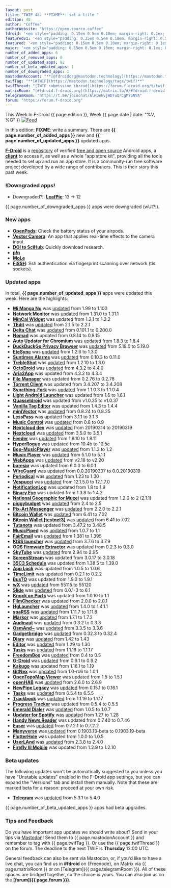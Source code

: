 ```yaml
---
layout: post
title: "TWIF 48: **FIXME**: set a title "
edition: 48
author: "Coffee"
authorWebsite: "https://open.source.coffee"
fdroid: '<em style="padding: 0.15em 0.5em 0.10em; margin-right: 0.1ex; border-style: solid; border-width: medium; border-radius: 1em; color: #0d47a1; font-style: normal; font-weight: bold;">F-Droid</em>'
featuredv1: '<em style="padding: 0.15em 0.5em 0.10em; margin-right: 0.5ex; box-shadow: 0.1em 0.05em 0.1em rgba(0, 0, 0, 0.3); border-radius: 1em; color: black; background: linear-gradient(orange, yellow);">Featured</em>'
featured: '<em style="padding: 0.15em 0.5em 0.10em; margin-right: 0.1ex; border-style: solid; border-width: medium; border-radius: 1em; color: orange; font-style: normal; font-weight: bold;">Featured</em>'
major: '<em style="padding: 0.15em 0.5em 0.10em; margin-right: 0.1ex; border-style: solid; border-width: medium; border-radius: 1em; color: #8ab000; font-style: normal; font-weight: bold;">Major</em>'
number_of_added_apps: 6
number_of_removed_apps: 0
number_of_updated_apps: 82
number_of_beta_updated_apps: 1
number_of_downgraded_apps: 1
mastodonAccount: "**[@fdroidorg@mastodon.technology](https://mastodon.technology/@fdroidorg)**"
twifTag: "**[#TWIF](https://mastodon.technology/tags/twif)**"
twifThread: "[TWIF submission thread](https://forum.f-droid.org/t/twif-submission-thread)"
matrixRoom: "[#fdroid:f-droid.org](https://matrix.to/#/#fdroid:f-droid.org)"
telegramRoom: "https://t.me/joinchat/AlRQekvjWDTuQrCgMYSNVA"
forum: "https://forum.f-droid.org"
---
```


This Week In F-Droid {{ page.edition }}, Week {{ page.date | date: "%V, %G" }} <a href="{{ site.baseurl }}/feed.xml"><img src="{{ site.baseurl }}/assets/Feed-icon-16x16.png" alt="Feed"></a>

In this edition: **FIXME**: write a summary.
There are **{{ page.number_of_added_apps }}** new and **{{ page.number_of_updated_apps }}** updated apps.

<!--more-->

**[F-Droid](https://f-droid.org/)** is a [repository](https://f-droid.org/packages/) of verified [free and open source](https://en.wikipedia.org/wiki/Free_and_open-source_software) Android apps, a **[client](https://f-droid.org/app/org.fdroid.fdroid)** to access it, as well as a whole "app store kit", providing all the tools needed to set up and run an app store. It is a community-run free software project developed by a wide range of contributors. This is their story this past week.


### !Downgraded apps!

* Downgraded?!: **[LeafPic](https://f-droid.org/app/org.horaapps.leafpic)**: 13 -> 12

{{ page.number_of_downgraded_apps }} apps were downgraded (wUt?!).

### New apps

* **[OpenPods](https://f-droid.org/app/com.dosse.airpods)**: Check the battery status of your airpods.
* **[Vector Camera](https://f-droid.org/app/com.dozingcatsoftware.vectorcamera)**: An app that applies real-time effects to the camera input.
* **[DOI to SciHub](https://f-droid.org/app/com.sigmarelax.doitoscihub)**: Quickly download research.
* **[p!n](https://f-droid.org/app/de.nproth.pin)**
* **[MoLe](https://f-droid.org/app/net.ktnx.mobileledger)**
* **[FiSSH](https://f-droid.org/app/science.iodev.fissh)**: Ssh authentication via fingerprint scanning over network (tls sockets).

### Updated apps

In total, **{{ page.number_of_updated_apps }}** apps were updated this week. Here are the highlights:

* **[Mi Manga Nu](https://f-droid.org/app/ar.rulosoft.mimanganu)** was [updated](https://github.com/raulhaag/MiMangaNu/blob/HEAD/README.md) from 1.99 to 1.100
* **[Network Monitor](https://f-droid.org/app/ca.rmen.android.networkmonitor)** was [updated](https://github.com/caarmen/network-monitor/releases) from 1.31.0 to 1.31.1
* **[MinCal Widget](https://f-droid.org/app/cat.mvmike.minimalcalendarwidget)** was updated from 1.2.1 to 1.2.2
* **[TEdit](https://f-droid.org/app/com.atr.tedit)** was [updated](https://github.com/ATryder/TEdit/releases) from 2.1.5 to 2.2.1
* **[Delta Chat](https://f-droid.org/app/com.b44t.messenger)** was [updated](https://raw.githubusercontent.com/deltachat/deltachat-android/HEAD/CHANGELOG.md) from 0.101.1 to 0.200.0
* **[Nomad](https://f-droid.org/app/com.dfa.hubzilla_android)** was updated from 0.8.14 to 0.8.15
* **[Auto Updater for Chromium](https://f-droid.org/app/com.dosse.chromiumautoupdater)** was [updated](https://github.com/adolfintel/chromiumUpdater/releases) from 1.8.3 to 1.8.4
* **[DuckDuckGo Privacy Browser](https://f-droid.org/app/com.duckduckgo.mobile.android)** was [updated](https://github.com/duckduckgo/Android/releases) from 5.18.0 to 5.19.0
* **[EteSync](https://f-droid.org/app/com.etesync.syncadapter)** was [updated](https://github.com/etesync/android/blob/HEAD/ChangeLog.md) from 1.2.6 to 1.3.0
* **[Suntimes Alarms](https://f-droid.org/app/com.forrestguice.suntimeswidget)** was [updated](https://github.com/forrestguice/SuntimesWidget/blob/HEAD/CHANGELOG.md) from 0.10.3 to 0.11.0
* **[TrebleShot](https://f-droid.org/app/com.genonbeta.TrebleShot)** was [updated](https://github.com/genonbeta/TrebleShot/releases) from 1.2.10 to 1.3.0
* **[OctoDroid](https://f-droid.org/app/com.gh4a)** was [updated](https://github.com/slapperwan/gh4a/releases) from 4.3.2 to 4.4.0
* **[Aria2App](https://f-droid.org/app/com.gianlu.aria2app)** was updated from 4.3.2 to 4.3.4
* **[File Manager](https://f-droid.org/app/com.github.axet.filemanager)** was updated from 0.2.76 to 0.2.78
* **[Torrent Client](https://f-droid.org/app/com.github.axet.torrentclient)** was updated from 3.4.207 to 3.4.208
* **[Syncthing-Fork](https://f-droid.org/app/com.github.catfriend1.syncthingandroid)** was [updated](https://github.com/Catfriend1/syncthing-android/releases) from 1.1.0.3 to 1.1.0.4
* **[Light Android Launcher](https://f-droid.org/app/com.github.postapczuk.lalauncher)** was updated from 1.6 to 1.6.1
* **[Quasseldroid](https://f-droid.org/app/com.iskrembilen.quasseldroid)** was updated from v1.0.35 to v1.0.37
* **[Vanilla Tag Editor](https://f-droid.org/app/com.kanedias.vanilla.audiotag)** was updated from 1.4.3 to 1.4.4
* **[miniVector](https://f-droid.org/app/com.lavadip.miniVector)** was [updated](https://github.com/LiMium/mini-vector-android/blob/HEAD/CHANGES.rst) from 0.8.24 to 0.8.25
* **[LessPass](https://f-droid.org/app/com.lesspass.android)** was updated from 3.1.1 to 3.1.3
* **[Music Control](https://f-droid.org/app/com.mkulesh.onpc)** was [updated](https://github.com/mkulesh/onpc/releases) from 0.8 to 0.9
* **[Nextcloud dev](https://f-droid.org/app/com.nextcloud.android.beta)** was [updated](https://github.com/nextcloud/android/commits) from 20190314 to 20190319
* **[Nextcloud](https://f-droid.org/app/com.nextcloud.client)** was [updated](https://github.com/nextcloud/android/blob/HEAD/CHANGELOG.md) from 3.5.0 to 3.5.1
* **[Feeder](https://f-droid.org/app/com.nononsenseapps.feeder)** was [updated](https://gitlab.com/spacecowboy/Feeder/blob/HEAD/CHANGELOG.md) from 1.8.10 to 1.8.11
* **[HyperRogue](https://f-droid.org/app/com.roguetemple.hyperroid)** was updated from 10.4b to 10.5e
* **[Bop-MusicPlayer](https://f-droid.org/app/com.sahdeepsingh.Bop)** was [updated](https://github.com/iamSahdeep/Bop/blob/HEAD/changelog.md) from 1.1.2 to 1.2
* **[Music Player](https://f-droid.org/app/com.simplemobiletools.musicplayer)** was [updated](https://github.com/SimpleMobileTools/Simple-Music-Player/blob/HEAD/CHANGELOG.md) from 5.1.0 to 5.1.1
* **[WebApps](https://f-droid.org/app/com.tobykurien.webapps)** was [updated](https://github.com/tobykurien/WebApps/releases) from v2.18 to v2.20
* **[baresip](https://f-droid.org/app/com.tutpro.baresip)** was updated from 6.0.0 to 6.0.1
* **[WireGuard](https://f-droid.org/app/com.wireguard.android)** was updated from 0.0.20190307 to 0.0.20190319
* **[Periodical](https://f-droid.org/app/de.arnowelzel.android.periodical)** was [updated](http://arnowelzel.de/wiki/en/android/app/periodical) from 1.23 to 1.30
* **[Vespucci](https://f-droid.org/app/de.blau.android)** was [updated](https://github.com/MarcusWolschon/osmeditor4android/blob/HEAD/CHANGELOG.txt) from 12.1.5.0 to 12.1.7.0
* **[NotificationLog](https://f-droid.org/app/de.jl.notificationlog)** was updated from 1.8 to 1.9
* **[Binary Eye](https://f-droid.org/app/de.markusfisch.android.binaryeye)** was updated from 1.3.8 to 1.4.2
* **[National Geographic for Muzei](https://f-droid.org/app/de.msal.muzei.nationalgeographic)** was updated from 1.2.0 to 2 (2.1.1)
* **[piggybudget](https://f-droid.org/app/de.php_tech.piggybudget)** was [updated](https://github.com/pmiddend/piggybudget/releases) from 2.4 to 2.5
* **[Pix-Art Messenger](https://f-droid.org/app/de.pixart.messenger)** was [updated](https://github.com/kriztan/Pix-Art-Messenger/blob/HEAD/CHANGELOG.md) from 2.2.0 to 2.2.1
* **[Bitcoin Wallet](https://f-droid.org/app/de.schildbach.wallet)** was [updated](https://raw.github.com/bitcoin-wallet/bitcoin-wallet/prod/wallet/CHANGES) from 6.41 to 7.02
* **[Bitcoin Wallet [testnet3]](https://f-droid.org/app/de.schildbach.wallet_test)** was [updated](https://raw.githubusercontent.com/bitcoin-wallet/bitcoin-wallet/HEAD/wallet/CHANGES) from 6.41 to 7.02
* **[Tutanota](https://f-droid.org/app/de.tutao.tutanota)** was updated from 3.47.2 to 3.48.5
* **[MusicPiped](https://f-droid.org/app/deep.ryd.rydplayer)** was [updated](https://github.com/deep-gaurav/MusicPiped/releases) from 1.0.7 to 1.1
* **[FairEmail](https://f-droid.org/app/eu.faircode.email)** was [updated](https://github.com/M66B/open-source-email/releases) from 1.381 to 1.395
* **[KISS launcher](https://f-droid.org/app/fr.neamar.kiss)** was [updated](https://github.com/Neamar/KISS/releases) from 3.7.6 to 3.7.9
* **[OOS Firmware Extractor](https://f-droid.org/app/fr.witchdoctors.c4ffein.oosfirmwareextractor)** was updated from 0.2.3 to 0.3.0
* **[SkyTube](https://f-droid.org/app/free.rm.skytube.oss)** was [updated](https://github.com/ram-on/SkyTube/blob/HEAD/CHANGELOG) from 2.94 to 2.95
* **[ScreenStream](https://f-droid.org/app/info.dvkr.screenstream)** was updated from 3.0.17 to 3.0.18
* **[35C3 Schedule](https://f-droid.org/app/info.metadude.android.congress.schedule)** was updated from 1.38.5 to 1.39.0
* **[App Lock](https://f-droid.org/app/io.github.subhamtyagi.privacyapplock)** was updated from 1.0.5 to 1.0.6
* **[TimeLimit](https://f-droid.org/app/io.timelimit.android.open)** was updated from 0.2.1 to 0.2.2
* **[BusTO](https://f-droid.org/app/it.reyboz.bustorino)** was updated from 1.9.0 to 1.9.1
* **[wX](https://f-droid.org/app/joshuatee.wx)** was [updated](https://drive.google.com/drive/folders/0B9OogdTO1kXqcVJwekpwemFwSXM) from 55115 to 55120
* **[Slide](https://f-droid.org/app/me.ccrama.redditslide)** was [updated](https://github.com/ccrama/Slide/blob/HEAD/CHANGELOG.md) from 6.0.1-3 to 6.1
* **[Knock on Ports](https://f-droid.org/app/me.impa.knockonports)** was updated from 1.0.10 to 1.1
* **[FilmChecker](https://f-droid.org/app/me.murks.filmchecker)** was updated from 2.0.0 to 2.0.1
* **[HgLauncher](https://f-droid.org/app/mono.hg)** was [updated](https://github.com/F4uzan/HgLauncher/releases) from 1.4.0 to 1.4.1.1
* **[spaRSS](https://f-droid.org/app/net.etuldan.sparss.floss)** was [updated](https://github.com/Etuldan/spaRSS/releases) from 1.11.7 to 1.11.8
* **[Markor](https://f-droid.org/app/net.gsantner.markor)** was [updated](https://github.com/gsantner/markor/blob/HEAD/CHANGELOG.md) from 1.7.1 to 1.7.2
* **[Audinaut](https://f-droid.org/app/net.nullsum.audinaut)** was [updated](https://github.com/nvllsvm/Audinaut/blob/HEAD/CHANGELOG.md) from 0.3.2 to 0.3.3
* **[OsmAnd~](https://f-droid.org/app/net.osmand.plus)** was [updated](http://osmand.net/help/changes.html) from 3.3.5 to 3.3.6
* **[Gadgetbridge](https://f-droid.org/app/nodomain.freeyourgadget.gadgetbridge)** was [updated](https://codeberg.org/Freeyourgadget/Gadgetbridge/src/branch/master/CHANGELOG.md) from 0.32.3 to 0.32.4
* **[Diary](https://f-droid.org/app/org.billthefarmer.diary)** was [updated](https://github.com/billthefarmer/diary/releases) from 1.42 to 1.43
* **[Editor](https://f-droid.org/app/org.billthefarmer.editor)** was [updated](https://github.com/billthefarmer/editor/releases) from 1.29 to 1.30
* **[Tasks](https://f-droid.org/app/org.dmfs.tasks)** was [updated](https://github.com/dmfs/opentasks/releases) from 1.1.16 to 1.1.17
* **[FreedomBox](https://f-droid.org/app/org.freedombox.freedombox)** was [updated](https://salsa.debian.org/freedombox-team/android-app/tags) from 0.4 to 0.5
* **[G-Droid](https://f-droid.org/app/org.gdroid.gdroid)** was [updated](https://gitlab.com/gdroid/gdroidclient/tags) from 0.9.1 to 0.9.2
* **[Kakugo](https://f-droid.org/app/org.kaqui)** was updated from 1.16.1 to 1.19
* **[GitNex](https://f-droid.org/app/org.mian.gitnex)** was [updated](https://gitlab.com/mmarif4u/gitnex/blob/HEAD/CHANGELOG.md) from 1.0-rc6 to 1.0.1
* **[OpenTopoMap Viewer](https://f-droid.org/app/org.nitri.opentopo)** was updated from 1.5 to 1.5.1
* **[openHAB](https://f-droid.org/app/org.openhab.habdroid)** was [updated](https://github.com/openhab/openhab-android/releases) from 2.6.0 to 2.6.9
* **[NewPipe Legacy](https://f-droid.org/app/org.schabi.newpipelegacy)** was [updated](https://github.com/TeamNewPipe/NewPipe-legacy/releases) from 0.15.1 to 0.16.1
* **[Tasks](https://f-droid.org/app/org.tasks)** was [updated](https://github.com/tasks/tasks/blob/HEAD/CHANGELOG.md) from 6.5.4 to 6.5.5
* **[Trackbook](https://f-droid.org/app/org.y20k.trackbook)** was [updated](https://github.com/y20k/trackbook/releases) from 1.1.16 to 1.1.17
* **[Progress Tracker](https://f-droid.org/app/pl.kuben.progressapp)** was updated from 0.5.4 to 0.5.5
* **[Emerald Dialer](https://f-droid.org/app/ru.henridellal.dialer)** was [updated](https://github.com/HenriDellal/emerald-dialer/releases) from 1.0.5 to 1.0.7
* **[Updater for Spotify](https://f-droid.org/app/ru.ra66it.updaterforspotify)** was [updated](https://github.com/2Ra66it/updater-for-spotify/releases) from 1.27 to 1.28
* **[Handy News Reader](https://f-droid.org/app/ru.yanus171.feedexfork)** was updated from 0.7.40 to 0.7.46
* **[Easer](https://f-droid.org/app/ryey.easer)** was [updated](https://github.com/renyuneyun/Easer/blob/HEAD/CHANGELOG.md) from 0.7.2.1 to 0.7.2.2
* **[Manyverse](https://f-droid.org/app/se.manyver)** was [updated](https://gitlab.com/staltz/manyverse/blob/HEAD/CHANGELOG.md) from 0.1903.13-beta to 0.1903.19-beta
* **[FlutterHole](https://f-droid.org/app/sterrenburg.github.flutterhole)** was updated from 1.0.0 to 1.0.5
* **[UserLAnd](https://f-droid.org/app/tech.ula)** was [updated](https://github.com/CypherpunkArmory/UserLAnd/releases) from 2.3.8 to 2.4.0
* **[Firefly III Mobile](https://f-droid.org/app/xyz.hisname.fireflyiii)** was updated from 1.2.9 to 1.2.10

### Beta updates

The following updates won't be automatically suggested to you unless you have "Unstable updates" enabled in the F-Droid app settings, but you can expand the "Versions" tab and install them manually. Note that these are marked beta for a reason: proceed at your own risk.

* **[Telegram](https://f-droid.org/app/org.telegram.messenger)** was [updated](https://github.com/Telegram-FOSS-Team/Telegram-FOSS/blob/HEAD/Changelog.md) from 5.3.1 to 5.4.0

{{ page.number_of_beta_updated_apps }} apps had beta upgrades.

### Tips and Feedback

Do you have important app updates we should write about? Send in your tips via [Mastodon](https://joinmastodon.org)! Send them to {{ page.mastodonAccount }} and remember to tag with {{ page.twifTag }}. Or use the {{ page.twifThread }} on the forum. The deadline to the next TWIF is **Thursday** 12:00 UTC.

General feedback can also be sent via Mastodon, or, if you'd like to have a live chat, you can find us in **#fdroid** on {Freenode}, on Matrix via {{ page.matrixRoom }} or on [Telegram]({{ page.telegramRoom }}). All of these spaces are bridged together, so the choice is yours. You can also join us on the **[forum]({{ page.forum }})**.

